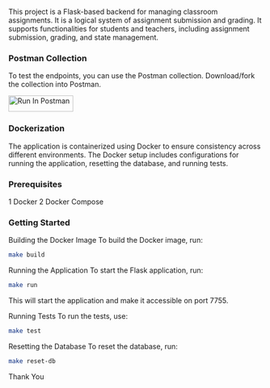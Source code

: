 This project is a Flask-based backend for managing classroom assignments. It is a logical system of assignment submission and grading. It supports functionalities for students and teachers, including assignment submission, grading, and state management.

### Postman Collection
To test the endpoints, you can use the Postman collection. Download/fork the collection into Postman.

[<img src="https://run.pstmn.io/button.svg" alt="Run In Postman" style="width: 128px; height: 32px;">](https://god.gw.postman.com/run-collection/33263990-2aa083f1-0b65-47e3-8b71-c6ad9941c112?action=collection%2Ffork&source=rip_markdown&collection-url=entityId%3D33263990-2aa083f1-0b65-47e3-8b71-c6ad9941c112%26entityType%3Dcollection%26workspaceId%3De86461fb-9610-4b9a-9ff1-af116603fed0)

### Dockerization
The application is containerized using Docker to ensure consistency across different environments. The Docker setup includes configurations for running the application, resetting the database, and running tests.

### Prerequisites
1 Docker
2 Docker Compose

### Getting Started
Building the Docker Image
To build the Docker image, run:
```bash
make build
```
Running the Application
To start the Flask application, run:
```bash
make run
```
This will start the application and make it accessible on port 7755.

Running Tests
To run the tests, use:
```bash
make test
```
Resetting the Database
To reset the database, run:

```bash
make reset-db
```

Thank You
